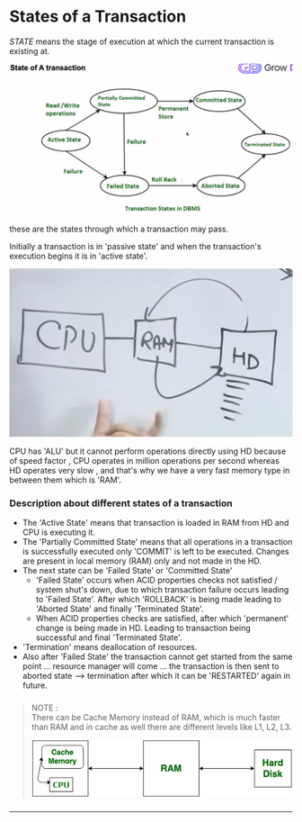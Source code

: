 # States of a Transaction

*STATE* means the stage of execution at which the current transaction is existing at.

![diff_states](https://raw.githubusercontent.com/9kaus/ascend_SQL/main/daywise/4/Transactions,ACID&WALs/diff_states.png)

these are the states through which a transaction may pass. 

Initially a transaction is in 'passive state' and when the transaction's execution begins it is in 'active state'.

![arch](https://raw.githubusercontent.com/9kaus/ascend_SQL/main/daywise/4/Transactions,ACID&WALs/arch.png)

CPU has 'ALU' but it cannot perform operations directly using HD because of speed factor , CPU operates in million operations per second whereas HD operates very slow , and that's why we have a very fast memory type in between them which is 'RAM'.

### Description about different states of a transaction

- The 'Active State' means that transaction is loaded in RAM from HD and CPU is executing it.
- The 'Partially Committed State' means that all operations in a transaction is successfully executed only 'COMMIT' is left to be executed. Changes are present in local memory (RAM) only and not made in the HD.
- The next state can be 'Failed State' or 'Committed State'
	- 'Failed State' occurs when ACID properties checks not satisfied / system shut's down, due to which transaction failure occurs leading to 'Failed State'. After which 'ROLLBACK' is being made leading to 'Aborted State' and finally 'Terminated State'.
	- When ACID properties checks are satisfied, after which 'permanent' change is being made in HD. Leading to transaction being successful and final 'Terminated State'.
- 'Termination' means deallocation of resources.
- Also after 'Failed State' the transaction cannot get started from the same point ... resource manager will come ... the transaction is then sent to aborted state --> termination after which it can be 'RESTARTED' again in future.

###
> NOTE :<br>
> There can be Cache Memory instead of RAM, which is much faster than RAM and in cache as well there are different levels like L1, L2, L3.
> 
> ![CACHE](https://raw.githubusercontent.com/9kaus/ascend_SQL/main/daywise/4/Transactions,ACID&WALs/CACHE.png)

###
---
